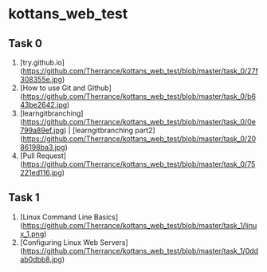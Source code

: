 # kottans_web_test

## Task 0 
1. [try.github.io] (https://github.com/Therrance/kottans_web_test/blob/master/task_0/27f308355e.jpg)
2. [How to use Git and Github] (https://github.com/Therrance/kottans_web_test/blob/master/task_0/b643be2642.jpg)
3. [learngitbranching] (https://github.com/Therrance/kottans_web_test/blob/master/task_0/0e799a89ef.jpg) | [learngitbranching part2] (https://github.com/Therrance/kottans_web_test/blob/master/task_0/2086198ba3.jpg)
4. [Pull Request] (https://github.com/Therrance/kottans_web_test/blob/master/task_0/75221ed116.jpg) 
 

## Task 1
1. [Linux Command Line Basics] (https://github.com/Therrance/kottans_web_test/blob/master/task_1/linux_1.png)
2. [Configuring Linux Web Servers] (https://github.com/Therrance/kottans_web_test/blob/master/task_1/0ddab0dbb8.jpg)